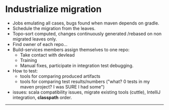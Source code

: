 # Industrialize migration

* Jobs emulating all cases, bugs found when maven depends on gradle.
* Schedule the migration from the leaves.
* Topo-sort computed, changes continuously generated /rebased on non migrated leaves only.
* Find owner of each repo...
* Build-services members assign themselves to one repo:
  * Take contact with devlead
  * Training
  * Manual fixes, participate in integration test debugging.
* How to test:
  * tools for comparing produced artifacts
  * tools for comparing test results/numbers ("what? 0 tests in my maven project? I was SURE I had some")
* issues: scala compatibility issues, migrate existing tools (cuttle), IntelliJ integration, __classpath__ order.

---
